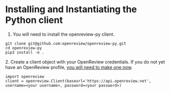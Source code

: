 # Installing and Instantiating the Python client

1. You will need to install the openreview-py client.&#x20;

```
git clone git@github.com:openreview/openreview-py.git
cd openreview-py
pip3 install -e .
```

2\. Create a client object with your OpenReview credentials. If you do not yet have an OpenReview profile, [you will need to make one now](../creating-an-openreview-profile/signing-up-for-openreview.md).&#x20;

```
import openreview
client = openreview.Client(baseurl='https://api.openreview.net', username=<your username>, password=<your password>)
```
